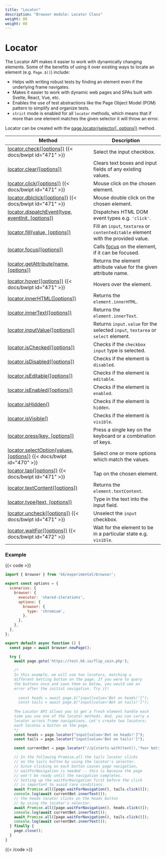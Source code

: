 ```yaml
---
title: "Locator"
description: "Browser module: Locator Class"
weight: 08
weight: 08
---
```


# Locator

The Locator API makes it easier to work with dynamically changing elements. Some of the benefits of using it over existing ways to locate an element (e.g. `Page.$()`) include:

- Helps with writing robust tests by finding an element even if the underlying frame navigates.
- Makes it easier to work with dynamic web pages and SPAs built with Svelte, React, Vue, etc.
- Enables the use of test abstractions like the Page Object Model (POM) pattern to simplify and organize tests.
- `strict` mode is enabled for all `locator` methods, which means that if more than one element matches the given selector it will throw an error.

Locator can be created with the [page.locator(selector[, options])](https://grafana.com/docs/k6/<K6_VERSION>/javascript-api/k6-experimental/browser/page/locator) method.

| Method                                                                                                                                                                      | Description                                                                                                             |
| --------------------------------------------------------------------------------------------------------------------------------------------------------------------------- | ----------------------------------------------------------------------------------------------------------------------- |
| [locator.check([options])](https://grafana.com/docs/k6/<K6_VERSION>/javascript-api/k6-experimental/browser/locator/check) {{< docs/bwipt id="471" >}}                       | Select the input checkbox.                                                                                              |
| [locator.clear([options])](https://grafana.com/docs/k6/<K6_VERSION>/javascript-api/k6-experimental/browser/locator/clear)                                                   | Clears text boxes and input fields of any existing values.                                                              |
| [locator.click([options])](https://grafana.com/docs/k6/<K6_VERSION>/javascript-api/k6-experimental/browser/locator/click) {{< docs/bwipt id="471" >}}                       | Mouse click on the chosen element.                                                                                      |
| [locator.dblclick([options])](https://grafana.com/docs/k6/<K6_VERSION>/javascript-api/k6-experimental/browser/locator/dblclick) {{< docs/bwipt id="471" >}}                 | Mouse double click on the chosen element.                                                                               |
| [locator.dispatchEvent(type, eventInit, [options])](https://grafana.com/docs/k6/<K6_VERSION>/javascript-api/k6-experimental/browser/locator/dispatchevent)                  | Dispatches HTML DOM event types e.g. `'click'`.                                                                         |
| [locator.fill(value, [options])](https://grafana.com/docs/k6/<K6_VERSION>/javascript-api/k6-experimental/browser/locator/fill)                                              | Fill an `input`, `textarea` or `contenteditable` element with the provided value.                                       |
| [locator.focus([options])](https://grafana.com/docs/k6/<K6_VERSION>/javascript-api/k6-experimental/browser/locator/focus)                                                   | Calls [focus](https://developer.mozilla.org/en-US/docs/Web/API/HTMLElement/focus) on the element, if it can be focused. |
| [locator.getAttribute(name, [options])](https://grafana.com/docs/k6/<K6_VERSION>/javascript-api/k6-experimental/browser/locator/getattribute)                               | Returns the element attribute value for the given attribute name.                                                       |
| [locator.hover([options])](https://grafana.com/docs/k6/<K6_VERSION>/javascript-api/k6-experimental/browser/locator/hover) {{< docs/bwipt id="471" >}}                       | Hovers over the element.                                                                                                |
| [locator.innerHTML([options])](https://grafana.com/docs/k6/<K6_VERSION>/javascript-api/k6-experimental/browser/locator/innerhtml)                                           | Returns the `element.innerHTML`.                                                                                        |
| [locator.innerText([options])](https://grafana.com/docs/k6/<K6_VERSION>/javascript-api/k6-experimental/browser/locator/innertext)                                           | Returns the `element.innerText`.                                                                                        |
| [locator.inputValue([options])](https://grafana.com/docs/k6/<K6_VERSION>/javascript-api/k6-experimental/browser/locator/inputvalue)                                         | Returns `input.value` for the selected `input`, `textarea` or `select` element.                                         |
| [locator.isChecked([options])](https://grafana.com/docs/k6/<K6_VERSION>/javascript-api/k6-experimental/browser/locator/ischecked)                                           | Checks if the `checkbox` `input` type is selected.                                                                      |
| [locator.isDisabled([options])](https://grafana.com/docs/k6/<K6_VERSION>/javascript-api/k6-experimental/browser/locator/isdisabled)                                         | Checks if the element is `disabled`.                                                                                    |
| [locator.isEditable([options])](https://grafana.com/docs/k6/<K6_VERSION>/javascript-api/k6-experimental/browser/locator/iseditable)                                         | Checks if the element is `editable`.                                                                                    |
| [locator.isEnabled([options])](https://grafana.com/docs/k6/<K6_VERSION>/javascript-api/k6-experimental/browser/locator/isenabled)                                           | Checks if the element is `enabled`.                                                                                     |
| [locator.isHidden()](https://grafana.com/docs/k6/<K6_VERSION>/javascript-api/k6-experimental/browser/locator/ishidden)                                                      | Checks if the element is `hidden`.                                                                                      |
| [locator.isVisible()](https://grafana.com/docs/k6/<K6_VERSION>/javascript-api/k6-experimental/browser/locator/isvisible)                                                    | Checks if the element is `visible`.                                                                                     |
| [locator.press(key, [options])](https://grafana.com/docs/k6/<K6_VERSION>/javascript-api/k6-experimental/browser/locator/press)                                              | Press a single key on the keyboard or a combination of keys.                                                            |
| [locator.selectOption(values, [options])](https://grafana.com/docs/k6/<K6_VERSION>/javascript-api/k6-experimental/browser/locator/selectoption) {{< docs/bwipt id="470" >}} | Select one or more options which match the values.                                                                      |
| [locator.tap([options])](https://grafana.com/docs/k6/<K6_VERSION>/javascript-api/k6-experimental/browser/locator/tap) {{< docs/bwipt id="471" >}}                           | Tap on the chosen element.                                                                                              |
| [locator.textContent([options])](https://grafana.com/docs/k6/<K6_VERSION>/javascript-api/k6-experimental/browser/locator/textcontent)                                       | Returns the `element.textContent`.                                                                                      |
| [locator.type(text, [options])](https://grafana.com/docs/k6/<K6_VERSION>/javascript-api/k6-experimental/browser/locator/type)                                               | Type in the text into the input field.                                                                                  |
| [locator.uncheck([options])](https://grafana.com/docs/k6/<K6_VERSION>/javascript-api/k6-experimental/browser/locator/uncheck) {{< docs/bwipt id="471" >}}                   | Unselect the `input` checkbox.                                                                                          |
| [locator.waitFor([options])](https://grafana.com/docs/k6/<K6_VERSION>/javascript-api/k6-experimental/browser/locator/waitfor) {{< docs/bwipt id="472" >}}                   | Wait for the element to be in a particular state e.g. `visible`.                                                        |

### Example

{{< code >}}

```javascript
import { browser } from 'k6/experimental/browser';

export const options = {
  scenarios: {
    browser: {
      executor: 'shared-iterations',
      options: {
        browser: {
          type: 'chromium',
        },
      },
    },
  },
};

export default async function () {
  const page = await browser.newPage();

  try {
    await page.goto('https://test.k6.io/flip_coin.php');

    /*
    In this example, we will use two locators, matching a
    different betting button on the page. If you were to query
    the buttons once and save them as below, you would see an
    error after the initial navigation. Try it!
  
      const heads = await page.$("input[value='Bet on heads!']");
      const tails = await page.$("input[value='Bet on tails!']");
  
    The Locator API allows you to get a fresh element handle each
    time you use one of the locator methods. And, you can carry a
    locator across frame navigations. Let's create two locators;
    each locates a button on the page.
    */
    const heads = page.locator("input[value='Bet on heads!']");
    const tails = page.locator("input[value='Bet on tails!']");

    const currentBet = page.locator("//p[starts-with(text(),'Your bet: ')]");

    // In the following Promise.all the tails locator clicks
    // on the tails button by using the locator's selector.
    // Since clicking on each button causes page navigation,
    // waitForNavigation is needed -- this is because the page
    // won't be ready until the navigation completes.
    // Setting up the waitForNavigation first before the click
    // is important to avoid race conditions.
    await Promise.all([page.waitForNavigation(), tails.click()]);
    console.log(await currentBet.innerText());
    // the heads locator clicks on the heads button
    // by using the locator's selector.
    await Promise.all([page.waitForNavigation(), heads.click()]);
    console.log(await currentBet.innerText());
    await Promise.all([page.waitForNavigation(), tails.click()]);
    console.log(await currentBet.innerText());
  } finally {
    page.close();
  }
}
```

{{< /code >}}
